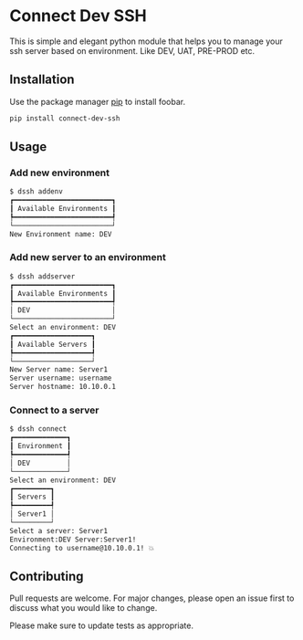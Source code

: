 # Connect Dev SSH

This is simple and elegant python module that helps you to manage your ssh server based on environment. Like DEV, UAT, PRE-PROD etc.

## Installation

Use the package manager [pip](https://pip.pypa.io/en/stable/) to install foobar.

```bash
pip install connect-dev-ssh
```

## Usage
### Add new environment

```bash
$ dssh addenv                       
┏━━━━━━━━━━━━━━━━━━━━━━━━┓
┃ Available Environments ┃
┡━━━━━━━━━━━━━━━━━━━━━━━━┩
└────────────────────────┘
New Environment name: DEV
```

### Add new server to an environment
```bash
$ dssh addserver
┏━━━━━━━━━━━━━━━━━━━━━━━━┓
┃ Available Environments ┃
┡━━━━━━━━━━━━━━━━━━━━━━━━┩
│ DEV                    │
└────────────────────────┘
Select an environment: DEV
┏━━━━━━━━━━━━━━━━━━━┓
┃ Available Servers ┃
┡━━━━━━━━━━━━━━━━━━━┩
└───────────────────┘
New Server name: Server1
Server username: username
Server hostname: 10.10.0.1
```

### Connect to a server
```bash
$ dssh connect  
┏━━━━━━━━━━━━━┓
┃ Environment ┃
┡━━━━━━━━━━━━━┩
│ DEV         │
└─────────────┘
Select an environment: DEV
┏━━━━━━━━━┓
┃ Servers ┃
┡━━━━━━━━━┩
│ Server1 │
└─────────┘
Select a server: Server1
Environment:DEV Server:Server1!
Connecting to username@10.10.0.1! 💥
```


## Contributing

Pull requests are welcome. For major changes, please open an issue first to discuss what you would like to change.

Please make sure to update tests as appropriate.
